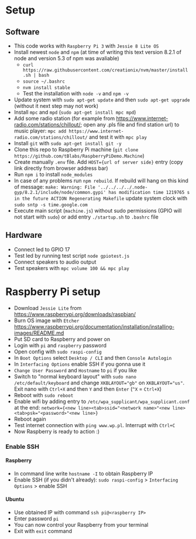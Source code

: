 # Setup

## Software
- This code works with `Raspberry Pi 3` with `Jessie 8 Lite OS`
- Install newest `node` and `npm` (at time of writing this text version 8.2.1 of node and version 5.3 of npm was avaliable)
  - `curl https://raw.githubusercontent.com/creationix/nvm/master/install.sh | bash`
  - `source ~/.bashrc`
  - `nvm install stable`
  - Test the installation with `node -v` and `npm -v`
- Update system with `sudo apt-get update` and then `sudo apt-get upgrade` (without it next step may not work)
- Install `mpc` and `mpd` (`sudo apt-get install mpc mpd`)
- Add some radio station (for example from https://www.internet-radio.com/stations/chillout/; open any .pls file and find station url) to music player: `mpc add https://www.internet-radio.com/stations/chillout/` and test it with `mpc play`
- Install `git` with `sudo apt-get install git -y`
- Clone this repo to Raspberry Pi machine (`git clone https://github.com/tBlabs/RaspberryPiDemo.Machine`) 
- Create manually `.env` file. Add `HOST={url of server side}` entry (copy link directly from browser address bar)
- Run `npm i` to install `node_modules`
- In case of any problems run `npm rebuild`. If rebuild will hang on this kind of message: `make: Warning: File '../../../../.node-gyp/8.2.1/include/node/common.gypi' has modification time 1219765 s in the future
  ACTION Regenerating Makefile` update system clock with `sudo sntp -s time.google.com`
- Execute main script (`machine.js`) without sudo permissions (GPIO will not start with `sudo`) or add entry `./startup.sh` to `.bashrc` file

## Hardware
- Connect led to GPIO 17
- Test led by running test script `node gpiotest.js`
- Connect speakers to audio output
- Test speakers with `mpc volume 100 && mpc play`


# Raspberry Pi setup
- Download `Jessie Lite` from https://www.raspberrypi.org/downloads/raspbian/
- Burn OS image with `Etcher` https://www.raspberrypi.org/documentation/installation/installing-images/README.md
- Put SD card to Raspberry and power on
- Login with `pi` and `raspberry` password
- Open config with `sudo raspi-config`
- In `Boot Options` select `Desktop / CLI` and then `Console Autologin`
- In `Interfacing Options` enable SSH if you gonna use it
- `Change User Password` and `Hostname` to `pi` if you like
- Switch to "normal keyboard layout" with `sudo nano /etc/default/keyboard` and change `XKBLAYOUT="gb"` on `XKBLAYOUT="us"`. Exit nano with `Ctrl+X` and then `Y` and then `Enter` (`^X` = `Ctrl+X`)
- Reboot with `sudo reboot`
- Enable wifi by adding entry to `/etc/wpa_supplicant/wpa_supplicant.conf` at the end: `network={<new line><tab>ssid="<network name>"<new line><tab>psk="<password>"<new line>}`
- Reboot again
- Test internet connection with `ping www.wp.pl`. Interrupt with `Ctrl+C`
- Now Raspberry is ready to action :)

### Enable SSH

#### Raspberry
- In command line write `hostname -I` to obtain Raspberry IP
- Enable SSH (if you didn't already): `sudo raspi-config` > `Interfacing Options` > enable SSH 

#### Ubuntu
- Use obtained IP with command `ssh pi@<raspberry IP>`
- Enter password `pi`
- You can now control your Raspberry from your terminal
- Exit with `exit` command
